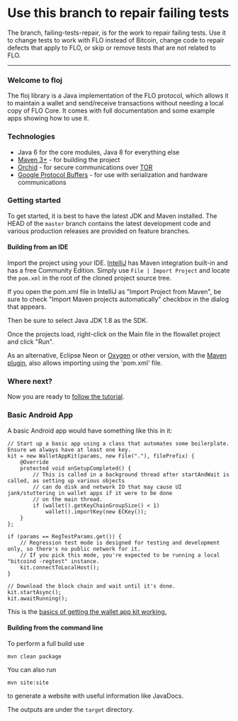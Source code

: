 # Use this branch to repair failing tests
The branch, failing-tests-repair, is for the work to repair failing tests. Use it to change tests to work with FLO instead
of Bitcoin, change code to repair defects that apply to FLO, or skip or remove tests that are not related to FLO.

-------------------------------------------------------------------------------

### Welcome to floj

The floj library is a Java implementation of the FLO protocol, which allows it to maintain a wallet and send/receive transactions without needing a local copy of FLO Core. It comes with full documentation and some example apps showing how to use it.

### Technologies

* Java 6 for the core modules, Java 8 for everything else
* [Maven 3+](http://maven.apache.org) - for building the project
* [Orchid](https://github.com/subgraph/Orchid) - for secure communications over [TOR](https://www.torproject.org)
* [Google Protocol Buffers](https://github.com/google/protobuf) - for use with serialization and hardware communications

### Getting started

To get started, it is best to have the latest JDK and Maven installed. The HEAD of the `master` branch contains the latest development code and various production releases are provided on feature branches.

#### Building from an IDE

Import the project using your IDE. [IntelliJ](http://www.jetbrains.com/idea/download/) has Maven integration built-in and has a free Community Edition. Simply use `File | Import Project` and locate the `pom.xml` in the root of the cloned project source tree.

If you open the pom.xml file in IntelliJ as "Import Project from Maven", be sure to check "Import Maven projects automatically" checkbox in the dialog that appears.

Then be sure to select Java JDK 1.8 as the SDK.

Once the projects load, right-click on the Main file in the flowallet project and click "Run".

As an alternative, Eclipse Neon or [Oxygen](https://eclipse.org/oxygen/) or other version, with the [Maven plugin](https://stackoverflow.com/questions/8620127/maven-in-eclipse-step-by-step-installation), also allows importing using the 'pom.xml' file.

### Where next?

Now you are ready to [follow the tutorial](https://bitcoinj.github.io/getting-started).

### Basic Android App

A basic Android app would have something like this in it:
```
// Start up a basic app using a class that automates some boilerplate. Ensure we always have at least one key.
kit = new WalletAppKit(params, new File("."), filePrefix) {
    @Override
    protected void onSetupCompleted() {
        // This is called in a background thread after startAndWait is called, as setting up various objects
        // can do disk and network IO that may cause UI jank/stuttering in wallet apps if it were to be done
        // on the main thread.
        if (wallet().getKeyChainGroupSize() < 1)
            wallet().importKey(new ECKey());
    }
};

if (params == RegTestParams.get()) {
    // Regression test mode is designed for testing and development only, so there's no public network for it.
    // If you pick this mode, you're expected to be running a local "bitcoind -regtest" instance.
    kit.connectToLocalHost();
}

// Download the block chain and wait until it's done.
kit.startAsync();
kit.awaitRunning();
```

This is the [basics of getting the wallet app kit working.](https://bitcoinj.github.io/getting-started-java)


#### Building from the command line

To perform a full build use
```
mvn clean package
```
You can also run
```
mvn site:site
```
to generate a website with useful information like JavaDocs.

The outputs are under the `target` directory.